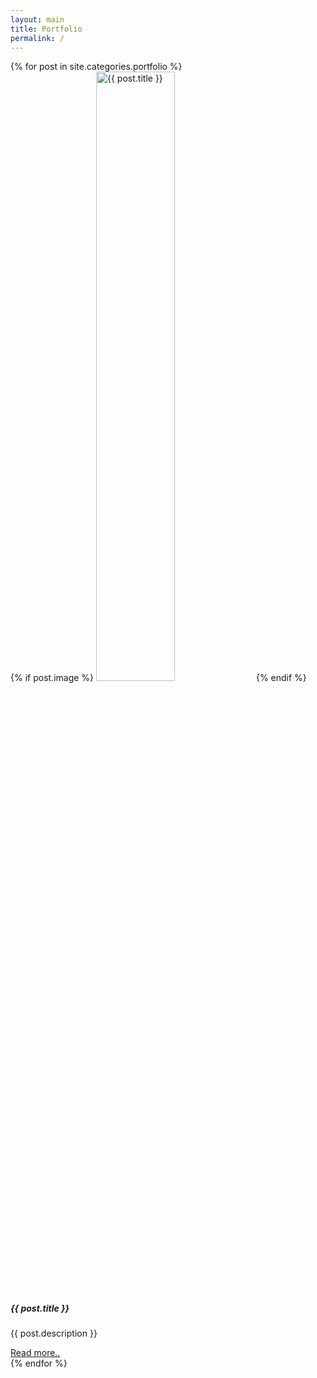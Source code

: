 ```yaml
---
layout: main
title: Portfolio
permalink: /
---
```


<div class="row row-cols-1 row-cols-md-2 row-cols-lg-3 g-4">
  {% for post in site.categories.portfolio %}
    <div class="col d-flex">
      <div class="card flex-fill h-100">
        {% if post.image %}
          <img src="{{ post.image }}" class="card-img-top" alt="{{ post.title }}" style="height: 50%; object-fit: cover; min-height: 140px;">
        {% endif %}
        <div class="card-body d-flex flex-column">
          <h5 class="card-title">{{ post.title }}</h5>
          <p class="card-text">{{ post.description }}</p>
          <a href="{{ post.url | prepend: site.baseurl | replace: '//', '/' }}" class="btn btn-outline-secondary mt-auto">Read more..</a>
        </div>
      </div>
    </div>
  {% endfor %}
</div>




